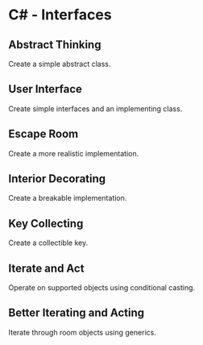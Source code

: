 # C# - Interfaces

## Abstract Thinking
Create a simple abstract class.

## User Interface
Create simple interfaces and an implementing class.

## Escape Room
Create a more realistic implementation.

## Interior Decorating
Create a breakable implementation.

## Key Collecting
Create a collectible key.

## Iterate and Act
Operate on supported objects using conditional casting.

## Better Iterating and Acting
Iterate through room objects using generics.
